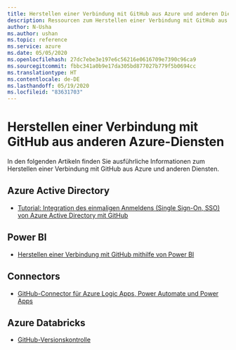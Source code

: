 ```yaml
---
title: Herstellen einer Verbindung mit GitHub aus Azure und anderen Diensten
description: Ressourcen zum Herstellen einer Verbindung mit GitHub aus Azure und anderen Diensten
author: N-Usha
ms.author: ushan
ms.topic: reference
ms.service: azure
ms.date: 05/05/2020
ms.openlocfilehash: 27dc7ebe3e197e6c56216e0616709e7390c96ca9
ms.sourcegitcommit: fbbc341a0b9e17da305bd877027b779f5b0694cc
ms.translationtype: HT
ms.contentlocale: de-DE
ms.lasthandoff: 05/19/2020
ms.locfileid: "83631703"
---
```

# <a name="connect-to-github-from-other-azure-services"></a>Herstellen einer Verbindung mit GitHub aus anderen Azure-Diensten

In den folgenden Artikeln finden Sie ausführliche Informationen zum Herstellen einer Verbindung mit GitHub aus Azure und anderen Diensten.  

## <a name="azure-active-directory"></a>Azure Active Directory 

- [Tutorial: Integration des einmaligen Anmeldens (Single Sign-On, SSO) von Azure Active Directory mit GitHub](https://docs.microsoft.com/azure/active-directory/saas-apps/github-tutorial)   

## <a name="power-bi"></a>Power BI

- [Herstellen einer Verbindung mit GitHub mithilfe von Power BI](https://docs.microsoft.com/power-bi/service-connect-to-github)   
## <a name="connectors"></a>Connectors

- [GitHub-Connector für Azure Logic Apps, Power Automate und Power Apps](https://docs.microsoft.com/connectors/github/)   

## <a name="azure-databricks"></a>Azure Databricks

- [GitHub-Versionskontrolle](https://docs.microsoft.com/azure/databricks/notebooks/github-version-control) 
